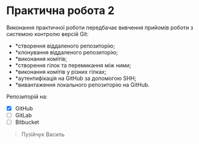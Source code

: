 # Практична робота 2

Виконання практичної роботи передбачає вивчення прийомів роботи з системою контролю версій Git:

 - *створення віддаленого репозиторію;
 - *клонування віддаленого репозиторію;
 - *виконання комітів;
 - *створення гілок та перемикання між ними;
 - *виконання комітів у різних гілках;
 - *аутентифікація на GitHub за допомогою SHH;
 - *вивантаження локального репозиторію на GitHub.
 
 Репозиторій на:
 
- [x] GitHub
- [ ] GitLab
- [ ] Bitbucket

> Пузійчук Василь
